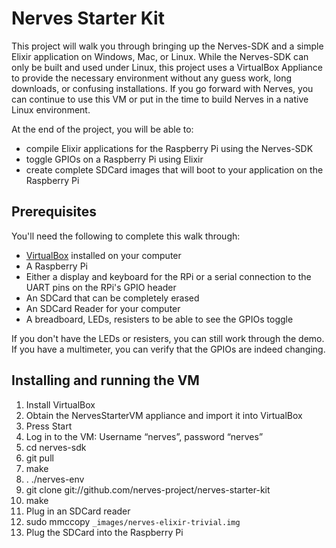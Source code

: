 Nerves Starter Kit
==================

This project will walk you through bringing up the Nerves-SDK and a simple
Elixir application on Windows, Mac, or Linux. While the Nerves-SDK can only be built and
used under Linux, this project uses a VirtualBox Appliance to provide the
necessary environment without any guess work, long downloads, or confusing
installations. If you go forward with Nerves, you can continue to use this VM or
put in the time to build Nerves in a native Linux environment.

At the end of the project, you will be able to:

- compile Elixir applications for the Raspberry Pi using the Nerves-SDK
- toggle GPIOs on a Raspberry Pi using Elixir
- create complete SDCard images that will boot to your application on the
  Raspberry Pi

## Prerequisites

You'll need the following to complete this walk through:

- [VirtualBox](https://www.virtualbox.org/) installed on your computer
- A Raspberry Pi
- Either a display and keyboard for the RPi or a serial connection to the
  UART pins on the RPi's GPIO header
- An SDCard that can be completely erased
- An SDCard Reader for your computer
- A breadboard, LEDs, resisters to be able to see the GPIOs toggle

If you don't have the LEDs or resisters, you can still work through the demo. If
you have a multimeter, you can verify that the GPIOs are indeed changing.

## Installing and running the VM

1. Install VirtualBox
2. Obtain the NervesStarterVM appliance and import it into VirtualBox
3. Press Start
4. Log in to the VM: Username “nerves”, password “nerves”
5. cd nerves-sdk
6. git pull
7. make
8. . ./nerves-env
9. git clone git://github.com/nerves-project/nerves-starter-kit
10. make
11. Plug in an SDCard reader
12. sudo mmccopy `_images/nerves-elixir-trivial.img`
13. Plug the SDCard into the Raspberry Pi


